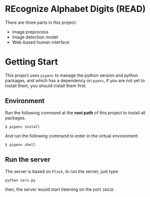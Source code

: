 # REcognize Alphabet Digits (READ)

There are three parts in this project:
- Image preprocess
- Image detection model
- Web-based human interface

# Getting Start
This project uses `pipenv` to manage the python version and python packages, and which has a dependency on `pyenv`, if you are not yet to install them, you should install them first.

## Environment
Run the following command at the **root path** of this project to install all packages.
```
$ pipenv install 
```

And run the following command to enter in the virtual environment:
```
$ pipenv shell 
```

## Run the server
The server is based on `Flask`, to run the server, just type:
```
python serv.py
```

then, the server would start listening on the port `10418`.
